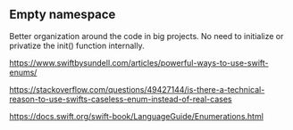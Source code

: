 


## Empty namespace

Better organization around the code in big projects. No need to initialize or privatize the init() function internally.


https://www.swiftbysundell.com/articles/powerful-ways-to-use-swift-enums/

https://stackoverflow.com/questions/49427144/is-there-a-technical-reason-to-use-swifts-caseless-enum-instead-of-real-cases


https://docs.swift.org/swift-book/LanguageGuide/Enumerations.html